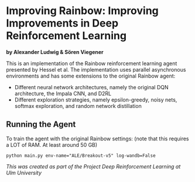 # Improving Rainbow: Improving Improvements in Deep Reinforcement Learning

__by Alexander Ludwig & Sören Viegener__

This is an implementation of the Rainbow reinforcement learning agent presented by Hessel et al.
The implementation uses parallel asynchronous environments and has some extensions to the original Rainbow agent:
- Different neural network architectures, namely the original DQN architecture, the Impala CNN, and D2RL
- Different exploration strategies, namely epsilon-greedy, noisy nets, softmax exploration, and random network distillation

## Running the Agent

To train the agent with the original Rainbow settings:
(note that this requires a LOT of RAM. At least around 50 GB)
```
python main.py env-name="ALE/Breakout-v5" log-wandb=False
```



_This was created as part of the Project Deep Reinforcement Learning at Ulm University_
